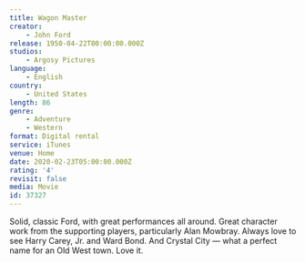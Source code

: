 ```yaml
---
title: Wagon Master
creator:
    - John Ford
release: 1950-04-22T00:00:00.000Z
studios:
    - Argosy Pictures
language:
    - English
country:
    - United States
length: 86
genre:
    - Adventure
    - Western
format: Digital rental
service: iTunes
venue: Home
date: 2020-02-23T05:00:00.000Z
rating: '4'
revisit: false
media: Movie
id: 37327
---
```


Solid, classic Ford, with great performances all around. Great character work from the supporting players, particularly Alan Mowbray. Always love to see Harry Carey, Jr. and Ward Bond. And Crystal City — what a perfect name for an Old West town. Love it.
